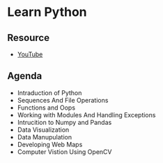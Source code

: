 # Learn Python

## Resource

- [YouTube](https://www.youtube.com/watch?v=vaysJAMDaZw&t=800s)

## Agenda

- Intraduction of Python
- Sequences And File Operations
- Functions and Oops
- Working with Modules And Handling Exceptions
- Intrucition to Numpy and Pandas
- Data Visualization
- Data Manupulation
- Developing Web Maps
- Computer Vistion Using OpenCV
